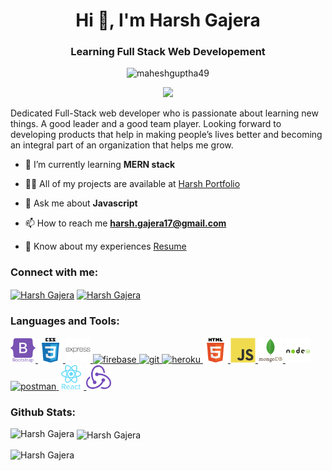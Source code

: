 <h1 align="center">Hi 👋, I'm Harsh Gajera</h1>
<h3 align="center">Learning Full Stack Web Developement</h3>

<p align="center"> <img src="https://komarev.com/ghpvc/?username=Harsh-R-16&label=Profile%20views&color=0e75b6&style=flat" alt="maheshguptha49" /> </p>

 <p align="center"><img src="https://camo.githubusercontent.com/992babdffd8c74a1502de375fbdf7e4d54773242/68747470733a2f2f6d656469612e67697068792e636f6d2f6d656469612f53576f536b4e36447854737a71494b4571762f67697068792e676966"  style="max-width:100%;"/>
</p>

<p>Dedicated Full-Stack web developer who is passionate about learning new things.
A good leader and a good team player. Looking forward to developing products
that help in making people’s lives better and becoming an integral part of an
organization that helps me grow.</p>

- 🌱 I’m currently learning **MERN stack**

- 👨‍💻 All of my projects are available at [Harsh Portfolio](https://harsh-r-portfolio.netlify.app/)

- 💬 Ask me about **Javascript**

- 📫 How to reach me **harsh.gajera17@gmail.com**

- 📄 Know about my experiences [Resume ](https://drive.google.com/file/d/1-X99sbn7MiIrZevGscjVMubsAmnoDhwn/view)

<h3 align="left">Connect with me:</h3>
<p align="left">
<a href="https://www.linkedin.com/in/harsh-r-331b84216" target="_blank"><img align="center" src="https://raw.githubusercontent.com/rahuldkjain/github-profile-readme-generator/master/src/images/icons/Social/linked-in-alt.svg" alt="Harsh Gajera" height="30" width="40" /></a>
<a href="https://codesandbox.com/maheshguptha49" target="_blank" ><img align="center" src="https://www.svgrepo.com/show/20626/twitter.svg" alt="Harsh Gajera" height="30" width="40" /></a>
</p>

<h3 align="left">Languages and Tools:</h3>
<p align="left"> <a href="https://getbootstrap.com" target="_blank"> <img src="https://raw.githubusercontent.com/devicons/devicon/master/icons/bootstrap/bootstrap-plain-wordmark.svg" alt="bootstrap" width="40" height="40"/> </a> <a href="https://www.w3schools.com/css/" target="_blank"> <img src="https://raw.githubusercontent.com/devicons/devicon/master/icons/css3/css3-original-wordmark.svg" alt="css3" width="40" height="40"/> </a> <a href="https://expressjs.com" target="_blank"> <img src="https://raw.githubusercontent.com/devicons/devicon/master/icons/express/express-original-wordmark.svg" alt="express" width="40" height="40"/> </a> <a href="https://firebase.google.com/" target="_blank"> <img src="https://www.vectorlogo.zone/logos/firebase/firebase-icon.svg" alt="firebase" width="40" height="40"/> </a> <a href="https://git-scm.com/" target="_blank"> <img src="https://www.vectorlogo.zone/logos/git-scm/git-scm-icon.svg" alt="git" width="40" height="40"/> </a> <a href="https://heroku.com" target="_blank"> <img src="https://www.vectorlogo.zone/logos/heroku/heroku-icon.svg" alt="heroku" width="40" height="40"/> </a> <a href="https://www.w3.org/html/" target="_blank"> <img src="https://raw.githubusercontent.com/devicons/devicon/master/icons/html5/html5-original-wordmark.svg" alt="html5" width="40" height="40"/> </a> <a href="https://developer.mozilla.org/en-US/docs/Web/JavaScript" target="_blank"> <img src="https://raw.githubusercontent.com/devicons/devicon/master/icons/javascript/javascript-original.svg" alt="javascript" width="40" height="40"/> </a>  <a href="https://www.mongodb.com/" target="_blank"> <img src="https://raw.githubusercontent.com/devicons/devicon/master/icons/mongodb/mongodb-original-wordmark.svg" alt="mongodb" width="40" height="40"/> </a> <a href="https://nodejs.org" target="_blank"> <img src="https://raw.githubusercontent.com/devicons/devicon/master/icons/nodejs/nodejs-original-wordmark.svg" alt="nodejs" width="40" height="40"/> </a> <a href="https://postman.com" target="_blank"> <img src="https://www.vectorlogo.zone/logos/getpostman/getpostman-icon.svg" alt="postman" width="40" height="40"/> </a> <a href="https://reactjs.org/" target="_blank"> <img src="https://raw.githubusercontent.com/devicons/devicon/master/icons/react/react-original-wordmark.svg" alt="react" width="40" height="40"/> </a> <a href="https://redux.js.org" target="_blank"> <img src="https://raw.githubusercontent.com/devicons/devicon/master/icons/redux/redux-original.svg" alt="redux" width="40" height="40"/> </a> </p>


<h3 align="left">Github Stats:</h3>
<p><img align="left" src="https://github-readme-stats.vercel.app/api/top-langs?username=Harsh-R-16&show_icons=true&locale=en&layout=compact" alt="Harsh Gajera" /></p>

<p>&nbsp;<img align="center" src="https://github-readme-stats.vercel.app/api?username=Harsh-R-16&show_icons=true&locale=en" alt="Harsh Gajera" /></p>

<p><img align="center" src="https://github-readme-streak-stats.herokuapp.com/?user=Harsh-R-16&show_icons=true&locale=en" alt="Harsh Gajera" /></p>

